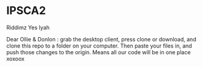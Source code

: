 # IPSCA2
Riddimz Yes Iyah

Dear Ollie & Donlon :
grab the desktop client, press clone or download, and clone this repo to a folder on your computer. Then paste your files in, and push those changes to the origin. Means all our code will be in one place xoxoox
